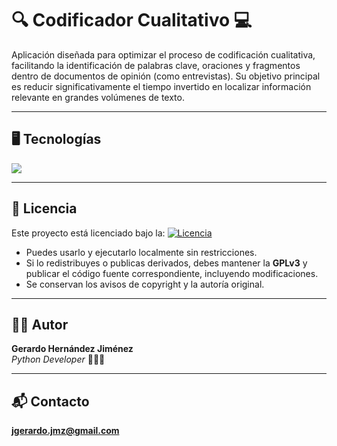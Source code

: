# 🔍 Codificador Cualitativo 💻 

Aplicación diseñada para optimizar el proceso de codificación cualitativa, facilitando la identificación de palabras clave, oraciones y fragmentos dentro de documentos de opinión (como entrevistas). Su objetivo principal es reducir significativamente el tiempo invertido en localizar información relevante en grandes volúmenes de texto.

---

## 🖥️ Tecnologías

[![](https://skillicons.dev/icons?i=py,vscode,git,github)](https://skillicons.dev)

---

## 📜 Licencia

Este proyecto está licenciado bajo la:  [![Licencia](https://img.shields.io/badge/Licencia-GPLv3-blue.svg)](https://www.gnu.org/licenses/gpl-3.0.html)
- Puedes usarlo y ejecutarlo localmente sin restricciones.
- Si lo redistribuyes o publicas derivados, debes mantener la **GPLv3** y publicar el código fuente correspondiente, incluyendo modificaciones.
- Se conservan los avisos de copyright y la autoría original.
  
---

## 👨‍💻 Autor

**Gerardo Hernández Jiménez**  
*Python Developer* 🧑‍💻🐍

---

## 📬 Contacto
**jgerardo.jmz@gmail.com**
